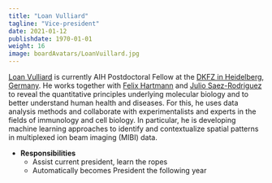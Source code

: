 ```yaml
---
title: "Loan Vulliard"
tagline: "Vice-president"
date: 2021-01-12
publishdate: 1970-01-01
weight: 16
image: boardAvatars/LoanVuillard.jpg
---
```

[Loan Vulliard](http://vulliard.loan/) is currently AIH Postdoctoral Fellow at the [DKFZ in Heidelberg, Germany](https://www.dkfz.de/). He works together with [Felix Hartmann](https://www.dkfz.de/en/systemimmunologie-und-einzelzell-biologie/index.php) and [Julio Saez-Rodriguez](https://saezlab.org/) to reveal the quantitative principles underlying molecular biology and to better understand human health and diseases. For this, he uses data analysis methods and collaborate with experimentalists and experts in the fields of immunology and cell biology. In particular, he is developing machine learning approaches to identify and contextualize spatial patterns in multiplexed ion beam imaging (MIBI) data.

- **Responsibilities**
  - Assist current president, learn the ropes
  - Automatically becomes President the following year
